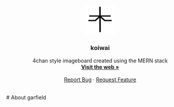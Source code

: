 <br />
<div align="center">
  <a href="https://github.com/github_username/repo_name">
    <img src="client/public/undine.png" alt="Logo" width="80" height="80">
  </a>

<h3 align="center">koiwai</h3>

  <p align="center">
    4chan style imageboard created using the MERN stack
    <br />
    <a href="#"><strong>Visit the web »</strong></a>
    <br />
    <br />
    <a href="https://github.com/github_username/react_board/issues">Report Bug</a>
    ·
    <a href="https://github.com/github_username/react_board/issues">Request Feature</a>
  </p>
</div>
<br>
# About
garfield   
